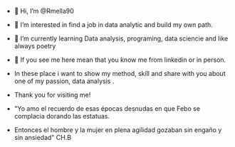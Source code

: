 - 👋 Hi, I’m @Rmella90
- 🌱 I’m interested in find a job in data analytic and build my own path.
- 🌱 I’m currently learning Data analysis, programing, data sciencie and like always poetry
- 🌱 If you see me here mean that you know me from linkedin or in person.
- In these place i want to show my method, skill and share with you about one of my passion, data analysis .

- Thank you for visiting me!

- "Yo amo el recuerdo de esas épocas desnudas en que Febo se complacia dorando las estatuas.
- Entonces el hombre y la mujer en plena agilidad gozaban sin engaño y sin ansiedad" CH.B
<!---
Rmella90/Rmella90 is a ✨ special ✨ repository because its `README.md` (this file) appears on your GitHub profile.
You can click the Preview link to take a look at your changes.
--->
